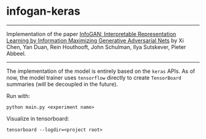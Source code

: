 # infogan-keras
---

Implementation of the paper [InfoGAN: Interpretable Representation Learning by Information Maximizing Generative Adversarial Nets](https://arxiv.org/abs/1606.03657) by Xi Chen, Yan Duan, Rein Houthooft, John Schulman, Ilya Sutskever, Pieter Abbeel.

---

The implementation of the model is entirely based on the `keras` APIs. As of now, the model trainer uses `tensorflow` directly to create `TensorBoard` summaries (will be decoupled in the future).

Run with:

```
python main.py <experiment name>
```

Visualize in tensorboard:

```
tensorboard --logdir=<project root>
```
